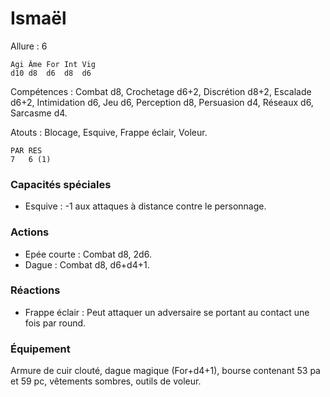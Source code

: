 
# Ismaël

Allure : 6

	Agi	Âme	For	Int	Vig
	d10	d8	d6	d8	d6

Compétences : Combat d8, Crochetage d6+2, Discrétion d8+2, Escalade d6+2, Intimidation d6, Jeu d6, Perception d8, Persuasion d4, Réseaux d6, Sarcasme d4.

Atouts : Blocage, Esquive, Frappe éclair, Voleur.

	PAR	RES
	7   6 (1)

### Capacités spéciales
- Esquive : -1 aux attaques à distance contre le personnage.

### Actions
- Epée courte : Combat d8, 2d6.
- Dague : Combat d8, d6+d4+1.

### Réactions
- Frappe éclair : Peut attaquer un adversaire se portant au contact une fois par round.

### Équipement
Armure de cuir clouté, dague magique (For+d4+1), bourse contenant 53 pa et 59 pc, vêtements sombres, outils de voleur.
